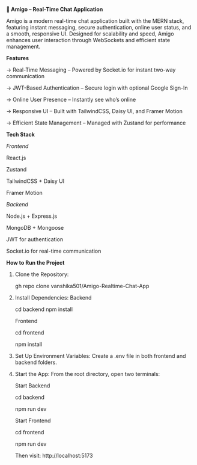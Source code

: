 **💬 Amigo – Real-Time Chat Application**

Amigo is a modern real-time chat application built with the MERN stack, featuring instant messaging, secure authentication, online user status, and a smooth, responsive UI. Designed for scalability and speed, Amigo enhances user interaction through WebSockets and efficient state management.

**Features**

-> Real-Time Messaging – Powered by Socket.io for instant two-way communication

-> JWT-Based Authentication – Secure login with optional Google Sign-In

-> Online User Presence – Instantly see who’s online

-> Responsive UI – Built with TailwindCSS, Daisy UI, and Framer Motion

-> Efficient State Management – Managed with Zustand for performance

**Tech Stack**

*Frontend*

React.js

Zustand

TailwindCSS + Daisy UI

Framer Motion

*Backend*

Node.js + Express.js

MongoDB + Mongoose

JWT for authentication

Socket.io for real-time communication

**How to Run the Project**
1. Clone the Repository:

   gh repo clone vanshika501/Amigo-Realtime-Chat-App

3. Install Dependencies:
   Backend

   cd backend
   npm install

   Frontend

   cd frontend

   npm install

4. Set Up Environment Variables:
Create a .env file in both frontend and backend folders.

4. Start the App:
From the root directory, open two terminals:

   Start Backend

   cd backend

   npm run dev

   Start Frontend

   cd frontend

   npm run dev

   Then visit: http://localhost:5173
